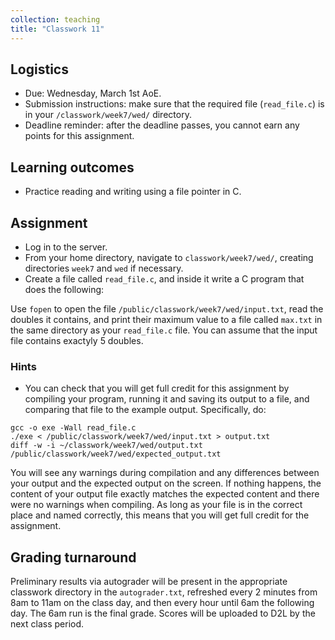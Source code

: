 ```yaml
---
collection: teaching
title: "Classwork 11"
---
```


## Logistics
* Due: Wednesday, March 1st AoE.
* Submission instructions: make sure that the required file (`read_file.c`) is in your
	`/classwork/week7/wed/` directory.
* Deadline reminder: after the deadline passes, you cannot earn any points for
	this assignment.

## Learning outcomes
* Practice reading and writing using a file pointer in C.

## Assignment

* Log in to the server.
* From your home directory, navigate to `classwork/week7/wed/`, creating directories `week7` and `wed` if necessary.
* Create a file called `read_file.c`, and inside it write a C program that does
	the following:

Use `fopen` to open the file `/public/classwork/week7/wed/input.txt`, read the
doubles it contains, and print their maximum value to a file called `max.txt`
in the same directory as your `read_file.c` file. You can assume that the input
file contains exactyly 5 doubles.

### Hints
* You can check that you will get full credit for this assignment by compiling
	your program, running it and saving its output to a file, and comparing
	that file to the example output. Specifically, do:
```
gcc -o exe -Wall read_file.c
./exe < /public/classwork/week7/wed/input.txt > output.txt
diff -w -i ~/classwork/week7/wed/output.txt /public/classwork/week7/wed/expected_output.txt
```
You will see any warnings during compilation and any differences between your output and the expected output on the
screen. If nothing happens, the content of your output file exactly matches the
expected content and there were no warnings when compiling. As long as your file is in the correct place and named
correctly,  this means that you will get full credit for the assignment.

## Grading turnaround
Preliminary results via autograder will be present in the appropriate classwork
directory in the `autograder.txt`, refreshed every 2 minutes from 8am to 11am
on the class day, and then
every hour until 6am the following day. The 6am run is the final grade. Scores will be
uploaded to D2L by the next class period.
